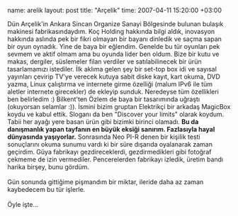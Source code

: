 name: arelik
layout: post
title: "Arçelik"
time: 2007-04-11 15:20:00 +03:00

Dün Arçelik'in Ankara Sincan Organize Sanayi Bölgesinde bulunan bulaşık makinesi fabrikasındaydım. Koç Holding hakkında bilgi aldık, inovasyon hakkında aslında pek bir fikri olmayan bir bayanı dinledik ve saçma sapan bir oyun oynadık. Yine de baya bir eğlendim. Genelde bu tür oyunları pek sevmem ve aktif olmam ama bu oyunda lider ben oldum. Bize bir kutu ve makas, dergiler, süslemeler filan verdiler ve satılabilinecek bir ürün tasarlamamızı istediler. İlk aklıma gelen şey bir set-top box idi ve sayısal yayınları çevirip TV'ye verecek kutuya sabit diske kayıt, kart okuma, DVD yazma, Linux çalıştırma ve internete girme özelliği (malum IPv6 ile tüm aletler internete girecekler) de ekleyip sunduk. Neredeyse tüm özellikleri ben belirledim :) Bilkent'ten Özlem de baya bir tasarımında uğraştı (okuyorsan selamlar :)). İsmini bizim gruptan Elektrikçi bir arkadaş MagicBox koydu ve kabul ettik. Sloganı da ben "Discover your limits" olarak koydum. Tabii her ayağı yere basan ürün gibi bizimki birinci olamadı. <span style="font-weight:bold;">Bu da danışmanlık yapan tayfanın en büyük eksiği sanırım. Fazlasıyla hayal dünyasında yaşıyorlar.</span> Sonrasında Neo PI-R denen bir kişilik testi sonuçlarını okuma sunumu vardı ki bir süre dışarıda oyalanarak zaman geçirdim. Güya fabrikayı gezdireceklerdi, gezdirmedikleri gibi fotoğraf çekmeme de izin vermediler. Pencerelerden fabrikayı izledik, üretim bandı harika birşey, bunu gördüm. <br /><br />Gün sonunda gittiğime pişmandım bir miktar, ileride daha az zaman kaybedecem bu tür işlerle. <br /><br />Öyle işte...

